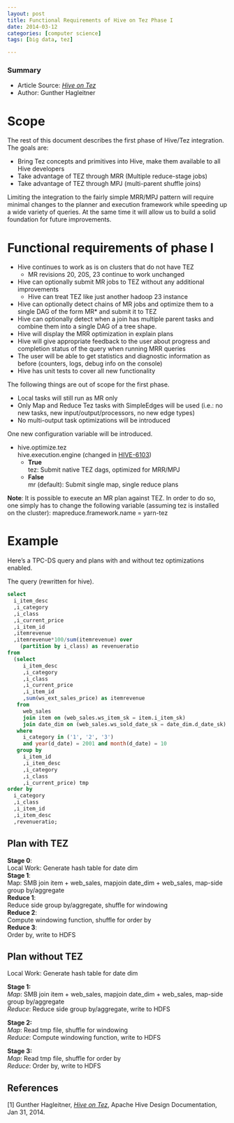 ```yaml
---
layout: post
title: Functional Requirements of Hive on Tez Phase I
date: 2014-03-12 
categories: [computer science]
tags: [big data, tez]

---
```


### Summary

* Article Source: [*Hive on Tez*](https://cwiki.apache.org/confluence/display/Hive/Hive+on+Tez#HiveonTez-Multiplereducestages)  
* Author: Gunther Hagleitner

# Scope

The rest of this document describes the first phase of Hive/Tez integration. The goals are:

* Bring Tez concepts and primitives into Hive, make them available to all Hive developers
* Take advantage of TEZ through MRR (Multiple reduce-stage jobs)
* Take advantage of TEZ through MPJ (multi-parent shuffle joins)

Limiting the integration to the fairly simple MRR/MPJ pattern will require minimal changes to the planner and execution framework while speeding up a wide variety of queries. At the same time it will allow us to build a solid foundation for future improvements.

# Functional requirements of phase I


* Hive continues to work as is on clusters that do not have TEZ
	* MR revisions 20, 20S, 23 continue to work unchanged
* Hive can optionally submit MR jobs to TEZ without any additional improvements
	* Hive can treat TEZ like just another hadoop 23 instance
* Hive can optionally detect chains of MR jobs and optimize them to a single DAG of the form MR* and submit it to TEZ
* Hive can optionally detect when a join has multiple parent tasks and combine them into a single DAG of a tree shape.
* Hive will display the MRR optimization in explain plans
* Hive will give appropriate feedback to the user about progress and completion status of the query when running MRR queries
* The user will be able to get statistics and diagnostic information as before (counters, logs, debug info on the console)
* Hive has unit tests to cover all new functionality

The following things are out of scope for the first phase.

* Local tasks will still run as MR only
* Only Map and Reduce Tez tasks with SimpleEdges will be used (i.e.: no new tasks, new input/output/processors, no new edge types)
* No multi-output task optimizations will be introduced


One new configuration variable will be introduced.

* hive.optimize.tez   
hive.execution.engine (changed in [HIVE-6103](https://issues.apache.org/jira/browse/HIVE-6103))
	* **True**   
		tez: Submit native TEZ dags, optimized for MRR/MPJ  
	* **False**   
		mr (default): Submit single map, single reduce plans
		
**Note**: It is possible to execute an MR plan against TEZ. In order to do so, one simply has to change the following variable (assuming tez is installed on the cluster):
mapreduce.framework.name = yarn-tez

# Example


Here’s a TPC-DS query and plans with and without tez optimizations enabled.  

The query (rewritten for hive).

```sql
select
  i_item_desc
  ,i_category
  ,i_class
  ,i_current_price
  ,i_item_id
  ,itemrevenue
  ,itemrevenue*100/sum(itemrevenue) over
    (partition by i_class) as revenueratio
from
  (select
     i_item_desc
     ,i_category
     ,i_class
     ,i_current_price
     ,i_item_id
     ,sum(ws_ext_sales_price) as itemrevenue
   from
     web_sales
     join item on (web_sales.ws_item_sk = item.i_item_sk)
     join date_dim on (web_sales.ws_sold_date_sk = date_dim.d_date_sk)
   where
     i_category in ('1', '2', '3')
     and year(d_date) = 2001 and month(d_date) = 10
   group by
     i_item_id
     ,i_item_desc
     ,i_category
     ,i_class
     ,i_current_price) tmp
order by
  i_category
  ,i_class
  ,i_item_id
  ,i_item_desc
  ,revenueratio;
```

Plan with TEZ
---

**Stage 0**:  
	Local Work: Generate hash table for date dim  
**Stage 1**:  
	Map: SMB join item + web_sales, mapjoin date_dim + web_sales, map-side group by/aggregate  
**Reduce 1**:   
	Reduce side group by/aggregate, shuffle for windowing  
**Reduce 2**:   
	Compute windowing function, shuffle for order by  
**Reduce 3**:   
	Order by, write to HDFS  

Plan without TEZ
---

Local Work: Generate hash table for date dim

**Stage 1:**  
*Map*: SMB join item + web_sales, mapjoin date_dim + web_sales, map-side group by/aggregate  
*Reduce*: Reduce side group by/aggregate, write to HDFS

**Stage 2:**  
*Map*: Read tmp file, shuffle for windowing  
*Reduce*: Compute windowing function, write to HDFS

**Stage 3:**  
*Map*: Read tmp file, shuffle for order by  
*Reduce*: Order by, write to HDFS


References
---
[1] Gunther Hagleitner, [*Hive on Tez*](https://cwiki.apache.org/confluence/display/Hive/Hive+on+Tez#HiveonTez-Multiplereducestages), Apache Hive Design Documentation, Jan 31, 2014.